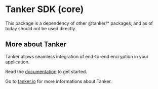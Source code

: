 # Tanker SDK (core)

This package is a dependency of other @tanker/* packages, and as of today should not be used directly.

## More about Tanker

Tanker allows seamless integration of end-to-end encryption in your application.

Read the [documentation](https://tanker.io/docs/latest/) to get started.


Go to [tanker.io](https://tanker.io) for more informations about Tanker.

